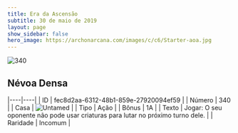 ```yaml
---
title: Era da Ascensão
subtitle: 30 de maio de 2019
layout: page
show_sidebar: false
hero_image: https://archonarcana.com/images/c/c6/Starter-aoa.jpg
---
```


![340](https://cdn.keyforgegame.com/media/card_front/pt/435_340_XQG4G2R72V9V_pt.png)

## Névoa Densa

|----|----|
| ID | fec8d2aa-6312-48b1-859e-27920094ef59 |
| Número | 340 |
| Casa | ![Untamed](https://archonarcana.com/images/thumb/b/bd/Untamed.png/22px-Untamed.png "Indomados") |
| Tipo | Ação |
| Bônus | 1A |
| Texto | Jogar: O seu oponente não pode usar criaturas para lutar no próximo turno dele. |
| Raridade | Incomum |
